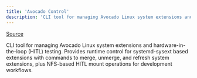 ```yaml
---
title: 'Avocado Control'
description: 'CLI tool for managing Avocado Linux system extensions and HITL testing - runtime control for systemd-sysext extensions with NFS-based development workflows.'
---
```


[Source](https://github.com/avocado-linux/avocado-control)

CLI tool for managing Avocado Linux system extensions and hardware-in-the-loop (HITL) testing. Provides runtime control for systemd-sysext based extensions with commands to merge, unmerge, and refresh system extensions, plus NFS-based HITL mount operations for development workflows.
